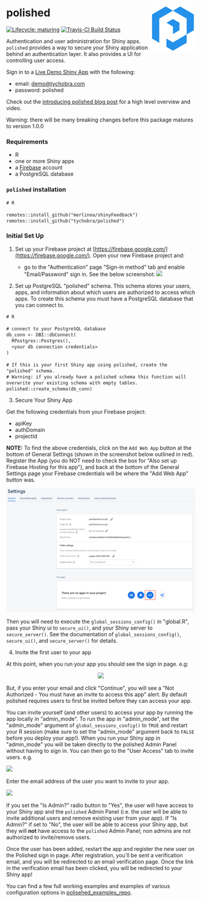 # polished <img src="inst/assets/images/polished_logo_transparent.png" align="right" width="120" />

[![Lifecycle:
maturing](https://img.shields.io/badge/lifecycle-maturing-blue.svg)](https://www.tidyverse.org/lifecycle/#maturing) [![Travis-CI Build Status](https://travis-ci.org/Tychobra/polished.svg?branch=master)](https://travis-ci.org/tychobra/polished)

Authentication and user administration for Shiny apps.  `polished` provides a way to secure your Shiny application behind an authentication layer.  It also provides a UI for controlling user access. 

Sign in to a [Live Demo Shiny App](https://tychobra.shinyapps.io/polished_example_01) with the following:

 - email: demo@tychobra.com
 - password: polished

Check out the [introducing polished blog post](https://www.tychobra.com/posts/2019_08_27_announcing_polished/) for a high level overview and video.

Warning: there will be many breaking changes before this package matures to version 1.0.0

### Requirements

- R
- one or more Shiny apps
- a [Firebase](https://firebase.google.com/) account
- a PostgreSQL database

### `polished` installation

```
# R

remotes::install_github("merlinoa/shinyFeedback")
remotes::install_github("tychobra/polished")
```

### Initial Set Up

1. Set up your Firebase project at [https://firebase.google.com/](https://firebase.google.com/).  Open your new Firebase project and:
   - go to the "Authentication" page "Sign-in method" tab and enable "Email/Password" sign in. See the below screenshot:
   ![](https://res.cloudinary.com/dxqnb8xjb/image/upload/v1573001859/firabse-auth_roq6yv.png)

2. Set up PostgreSQL "polished" schema.  This schema stores your users, apps, and information about which users are authorized to access which apps.  To create this schema you must have a PostgreSQL database that you can connect to.

```
# R

# connect to your PostgreSQL database
db_conn <- DBI::dbConnect(
  RPostgres::Postgres(),
  <your db connection credentials>
)

# If this is your first Shiny app using polished, create the "polished" schema.
# Warning: if you already have a polished schema this function will overwrite your existing schema with empty tables.
polished::create_schema(db_conn)
```

3. Secure Your Shiny App

Get the following credentials from your Firebase project: 
  - apiKey
  - authDomain
  - projectId
  
**NOTE:** To find the above credentials, click on the `Add Web App` button at the bottom of General Settings (shown in the screenshot below outlined in red). Register the App (you do NOT need to check the box for "Also set up Firebase Hosting for this app"), and back at the bottom of the General Settings page your Firebase credentials will be where the "Add Web App" button was.  

<img src="inst/assets/images/add_web_app.png" />

Then you will need to execute the `global_sessions_config()` in "global.R", pass your Shiny ui to `secure_ui()`, and your Shiny server to `secure_server()`.  See the documentation of `global_sessions_config()`, `secure_ui()`, and `secure_server()` for details. 

4. Invite the first user to your app

At this point, when you run your app you should see the sign in page. e.g:

<p align="center">
 <img src="https://res.cloudinary.com/dxqnb8xjb/image/upload/v1584201376/Screen_Shot_2020-03-14_at_11.55.40_AM_vxmnds.png"/>
</p>

But, if you enter your email and click "Continue", you will see a "Not Authorized -
You must have an invite to access this app" alert.  By default polished requires users to first be invited before they can access your app.

You can invite yourself (and other users) to access your app by running the app locally in "admin_mode".  To run the app in "admin_mode", set the "admin_mode" argument of `global_sessions_config()` to `TRUE` and restart your R session (make sure to set the "admin_mode" argument back to `FALSE` before you deploy your app!).  When you run your Shiny app in "admin_mode" you will be taken directly to the polished Admin Panel without having to sign in.  You can then go to the "User Access" tab to invite users.  e.g.

<img src="https://res.cloudinary.com/dxqnb8xjb/image/upload/v1584199811/user_access_issvjz.png"/>

Enter the email address of the user you want to invite to your app.  

![](https://res.cloudinary.com/dxqnb8xjb/image/upload/v1584199960/Screen_Shot_2020-03-14_at_11.31.45_AM_owpdqh.png)

If you set the "Is Admin?" radio button to "Yes", the user will have access to
your Shiny app and the `polished` Admin Panel (i.e. the user will be able to invite additional
users and remove existing user from your app).  If "Is Admin?" if set to "No", the user will
be able to access your Shiny app, but they will __not__ have access to the `polished` Admin Panel; non admins are not authorized to invite/remove users.

Once the user has been added, restart the app and register the new user on the Polished sign in page. After registration, you'll be sent a verification email, and you will be redirected to an email verification page. Once the link in the verification email has been clicked, you will be redirected to your Shiny app!

You can find a few full working examples and examples of various configuration options in [polisehed_examples_repo](https://github.com/Tychobra/polished_example_apps).  
